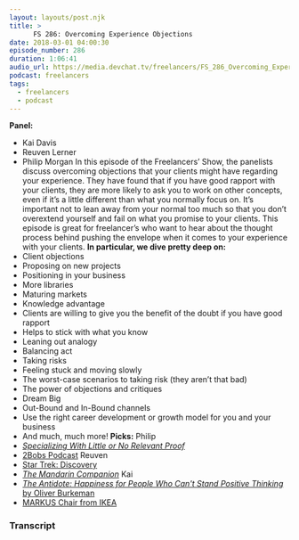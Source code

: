 ```yaml
---
layout: layouts/post.njk
title: >
      FS 286: Overcoming Experience Objections
date: 2018-03-01 04:00:30
episode_number: 286
duration: 1:06:41
audio_url: https://media.devchat.tv/freelancers/FS_286_Overcoming_Experience_Objections.mp3
podcast: freelancers
tags: 
  - freelancers
  - podcast
---
```


 **Panel:**
- Kai Davis
- Reuven Lerner
- Philip Morgan
In this episode of the Freelancers’ Show, the panelists discuss overcoming objections that your clients might have regarding your experience. They have found that if you have good rapport with your clients, they are more likely to ask you to work on other concepts, even if it’s a little different than what you normally focus on. It’s important not to lean away from your normal too much so that you don’t overextend yourself and fail on what you promise to your clients. This episode is great for freelancer’s who want to hear about the thought process behind pushing the envelope when it comes to your experience with your clients. **In particular, we dive pretty deep on:&nbsp;**
- Client objections
- Proposing on new projects
- Positioning in your business
- More libraries
- Maturing markets
- Knowledge advantage
- Clients are willing to give you the benefit of the doubt if you have good rapport
- Helps to stick with what you know
- Leaning out analogy
- Balancing act
- Taking risks
- Feeling stuck and moving slowly
- The worst-case scenarios to taking risk (they aren’t that bad)
- The power of objections and critiques
- Dream Big
- Out-Bound and In-Bound channels
- Use the right career development or growth model for you and your business
- And much, much more!
**Picks:** Philip
- [_Specializing With Little or No Relevant Proof_](https://philipmorganconsulting.com/specializing-with-little-or-no-relevant-proof/)
- [2Bobs Podcast](https://2bobs.com/)
Reuven
- [Star Trek: Discovery](http://www.cbs.com/shows/star-trek-discovery/)
- [_The Mandarin Companion_](http://mandarincompanion.com/)
Kai
- [_The Antidote: Happiness for People Who Can't Stand Positive Thinking_ by Oliver Burkeman](https://www.amazon.com/Antidote-Happiness-People-Positive-Thinking/dp/0865478015)
- [MARKUS Chair from IKEA](http://www.ikea.com/us/en/catalog/products/00103102/)


### Transcript


